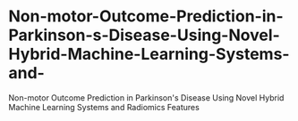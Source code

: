 # Non-motor-Outcome-Prediction-in-Parkinson-s-Disease-Using-Novel-Hybrid-Machine-Learning-Systems-and-
Non-motor Outcome Prediction in Parkinson's Disease Using Novel Hybrid Machine Learning Systems and Radiomics Features
